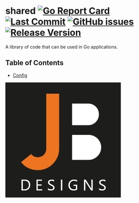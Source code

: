 # shared [![Go Report Card](https://goreportcard.com/badge/github.com/jobaldw/shared-decom?style=plastic)](https://goreportcard.com/report/github.com/jobaldw/shared-decom) [![Last Commit](https://img.shields.io/github/last-commit/jobaldw/shared?style=plastic)](https://img.shields.io/github/last-commit/jobaldw/shared) [![GitHub issues](https://img.shields.io/github/issues/jobaldw/shared?style=plastic)](https://github.com/jobaldw/shared-decom/issues) [![Release Version](https://img.shields.io/github/v/release/jobaldw/shared?style=plastic)](https://img.shields.io/github/v/release/jobaldw/shared)

A library of code that can be used in Go applications.

## Table of Contents

* [Config](https://github.com/jobaldw/shared-decom/tree/master/config "reading in JSON configs")

![JB Designs](https://github.com/jobaldw/shared/blob/master/jb-icon.jpg)
